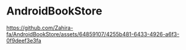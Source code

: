 # AndroidBookStore
https://github.com/Zahira-fa/AndroidBookStore/assets/64859107/4255b481-6433-4926-a6f3-0f9deef3e3fa

